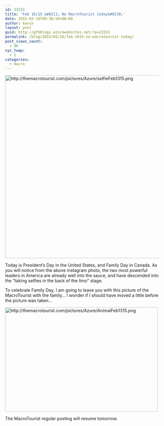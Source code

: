 ```yaml
---
id: 21531
title: 'Feb 16/15 &#8211; No MacroTourist today&#8230;'
date: 2015-02-16T09:30:59+00:00
author: kevin
layout: post
guid: http://gfbblogs.azurewebsites.net/?p=21531
permalink: /blog/2015/02/16/feb-1615-no-macrotourist-today/
post_views_count:
  - 90
xyz_twap:
  - 1
categories:
  - macro
---
```


  <img src="http://themacrotourist.com/pictures/Azure/selfieFeb1315.png" style="margin:30px atuo;display:block;" alt="http://themacrotourist.com/pictures/Azure/selfieFeb1315.png" width="600" height="600">

Today is President&#8217;s Day in the United States, and Family Day in Canada. As you will notice from the above instagram photo, the two most powerful leaders in America are already well into the sauce, and have descended into the &#8220;taking selfies in the back of the limo&#8221; stage. 

To celebrate Family Day, I am going to leave you with this picture of the MacroTourist with the family&#8230; I wonder if I should have moved a little before the picture was taken&#8230;


  <img src="http://themacrotourist.com/pictures/Azure/AnimalFeb1315.png" style="margin:30px atuo;display:block;" alt="http://themacrotourist.com/pictures/Azure/AnimalFeb1315.png" width="500" height="342">

The MacroTourist regular posting will resume tomorrow.